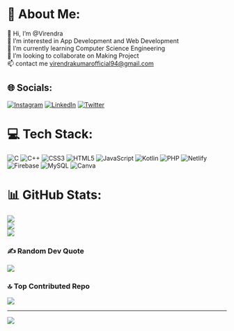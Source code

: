 # 💫 About Me:
👋 Hi, I’m @Virendra<br>👀 I’m interested in App Development and Web Development<br>🌱 I’m currently learning Computer Science Engineering<br>💞️ I’m looking to collaborate on Making Project<br>📫 contact me virendrakumarofficial94@gmail.com


## 🌐 Socials:
[![Instagram](https://img.shields.io/badge/Instagram-%23E4405F.svg?logo=Instagram&logoColor=white)](https://instagram.com/virendra_kr9) [![LinkedIn](https://img.shields.io/badge/LinkedIn-%230077B5.svg?logo=linkedin&logoColor=white)](https://linkedin.com/in/virendra-kumar25) [![Twitter](https://img.shields.io/badge/Twitter-%231DA1F2.svg?logo=Twitter&logoColor=white)](https://twitter.com/VirendraK_94) 

# 💻 Tech Stack:
![C](https://img.shields.io/badge/c-%2300599C.svg?style=flat&logo=c&logoColor=white) ![C++](https://img.shields.io/badge/c++-%2300599C.svg?style=flat&logo=c%2B%2B&logoColor=white) ![CSS3](https://img.shields.io/badge/css3-%231572B6.svg?style=flat&logo=css3&logoColor=white) ![HTML5](https://img.shields.io/badge/html5-%23E34F26.svg?style=flat&logo=html5&logoColor=white) ![JavaScript](https://img.shields.io/badge/javascript-%23323330.svg?style=flat&logo=javascript&logoColor=%23F7DF1E) ![Kotlin](https://img.shields.io/badge/kotlin-%230095D5.svg?style=flat&logo=kotlin&logoColor=white) ![PHP](https://img.shields.io/badge/php-%23777BB4.svg?style=flat&logo=php&logoColor=white) ![Netlify](https://img.shields.io/badge/netlify-%23000000.svg?style=flat&logo=netlify&logoColor=#00C7B7) ![Firebase](https://img.shields.io/badge/firebase-%23039BE5.svg?style=flat&logo=firebase) ![MySQL](https://img.shields.io/badge/mysql-%2300f.svg?style=flat&logo=mysql&logoColor=white) ![Canva](https://img.shields.io/badge/Canva-%2300C4CC.svg?style=flat&logo=Canva&logoColor=white)
# 📊 GitHub Stats:
![](https://github-readme-stats.vercel.app/api?username=Virendra-94&theme=vue&hide_border=false&include_all_commits=false&count_private=false)<br/>
![](https://github-readme-streak-stats.herokuapp.com/?user=Virendra-94&theme=vue&hide_border=false)<br/>
![](https://github-readme-stats.vercel.app/api/top-langs/?username=Virendra-94&theme=vue&hide_border=false&include_all_commits=false&count_private=false&layout=compact)

### ✍️ Random Dev Quote
![](https://quotes-github-readme.vercel.app/api?type=horizontal&theme=radical)

### 🔝 Top Contributed Repo
![](https://github-contributor-stats.vercel.app/api?username=Virendra-94&limit=5&theme=dark&combine_all_yearly_contributions=true)

---
[![](https://visitcount.itsvg.in/api?id=Virendra-94&icon=0&color=0)](https://visitcount.itsvg.in)

<!-- Proudly created with GPRM ( https://gprm.itsvg.in ) -->
